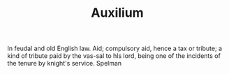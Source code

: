 ---
title: Auxilium
letter: A
permalink: "/definitions/bld-auxilium.html"
body: In feudal and old English law. Aid; compulsory aid, hence a tax or tribute;
  a kind of tribute paid by the vas-sal to hls lord, being one of the incidents of
  the tenure by knight's service. Spelman
published_at: '2018-07-07'
source: Black's Law Dictionary 2nd Ed (1910)
layout: post
---